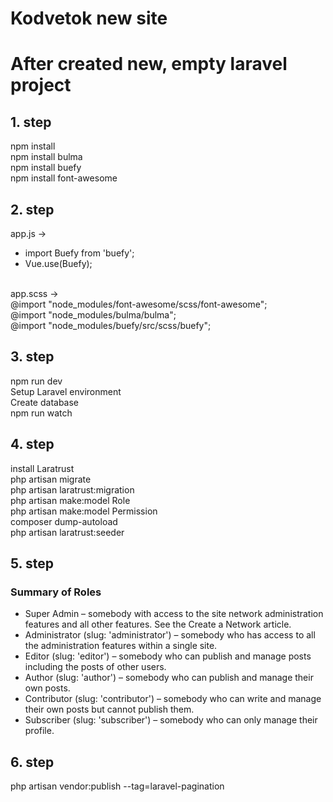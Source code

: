 # Kodvetok new site
# After created new, empty laravel project
## 1. step

npm install <br />
npm install bulma <br />
npm install buefy <br />
npm install font-awesome <br />

## 2. step
app.js -> <br />
* import Buefy from 'buefy';<br />
* Vue.use(Buefy);<br />
<br />
app.scss -> <br />
@import "node_modules/font-awesome/scss/font-awesome";<br />
@import "node_modules/bulma/bulma";<br />
@import "node_modules/buefy/src/scss/buefy";<br />

## 3. step
npm run dev <br />
Setup Laravel environment<br />
Create database<br />
npm run watch<br />

## 4. step
install Laratrust<br />
php artisan migrate<br />
php artisan laratrust:migration<br />
php artisan make:model Role<br />
php artisan make:model Permission<br />
composer dump-autoload<br />
php artisan laratrust:seeder<br />

## 5. step
### Summary of Roles
* Super Admin – somebody with access to the site network administration features and all other features. See the Create a Network article.<br />
* Administrator (slug: 'administrator') – somebody who has access to all the administration features within a single site.<br />
* Editor (slug: 'editor') – somebody who can publish and manage posts including the posts of other users.<br />
* Author (slug: 'author') – somebody who can publish and manage their own posts.<br />
* Contributor (slug: 'contributor') – somebody who can write and manage their own posts but cannot publish them.<br />
* Subscriber (slug: 'subscriber') – somebody who can only manage their profile.<br />

## 6. step
php artisan vendor:publish --tag=laravel-pagination<br />

